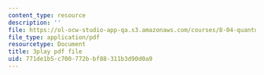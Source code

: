 ```yaml
---
content_type: resource
description: ''
file: https://ol-ocw-studio-app-qa.s3.amazonaws.com/courses/8-04-quantum-physics-i-spring-2016/771de1b5c700772bbf88311b3d90d0a9_yhI3jTX4dY4.pdf
file_type: application/pdf
resourcetype: Document
title: 3play pdf file
uid: 771de1b5-c700-772b-bf88-311b3d90d0a9
---
```

